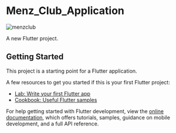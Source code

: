 # Menz_Club_Application
![menzclub](https://user-images.githubusercontent.com/91565180/197003945-3cd5e0f7-6f3a-43fd-a633-d6d6cac656dc.jpeg)

A new Flutter project.

## Getting Started

This project is a starting point for a Flutter application.

A few resources to get you started if this is your first Flutter project:

- [Lab: Write your first Flutter app](https://docs.flutter.dev/get-started/codelab)
- [Cookbook: Useful Flutter samples](https://docs.flutter.dev/cookbook)

For help getting started with Flutter development, view the
[online documentation](https://docs.flutter.dev/), which offers tutorials,
samples, guidance on mobile development, and a full API reference.
